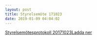 ```yaml
---
layout: post
title: Styrelsemöte 171023
date: 2019-01-09 04:04:02
---
```


<!-- wp:file {"id":999,"href":"/assets/2019/01/Styrelsemöte-Fristad-20171023.docx"} -->
<div class="wp-block-file"><a href="/assets/2019/01/Styrelsemöte-Fristad-20171023.docx">Styrelsemötesprotokoll 20171023</a><a href="/assets/2019/01/Styrelsemöte-Fristad-20171023.docx" class="wp-block-file__button" download>Ladda ner</a></div>
<!-- /wp:file -->